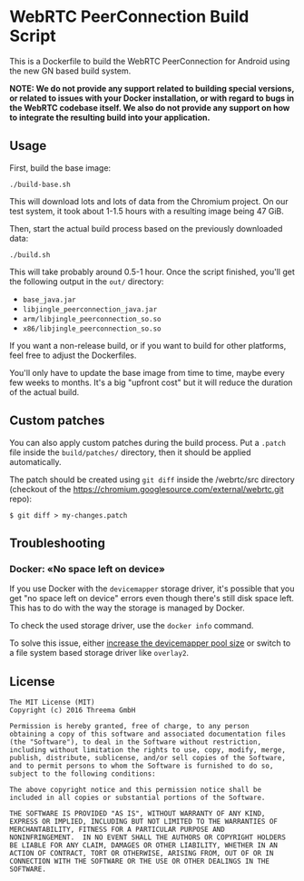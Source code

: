 # WebRTC PeerConnection Build Script

This is a Dockerfile to build the WebRTC PeerConnection for Android
using the new GN based build system.

**NOTE: We do not provide any support related to building special versions, or
related to issues with your Docker installation, or with regard to bugs in the
WebRTC codebase itself. We also do not provide any support on how to integrate
the resulting build into your application.**

## Usage

First, build the base image:

    ./build-base.sh

This will download lots and lots of data from the Chromium project. On our test
system, it took about 1-1.5 hours with a resulting image being 47 GiB.

Then, start the actual build process based on the previously downloaded data:

    ./build.sh

This will take probably around 0.5-1 hour. Once the script finished, you'll get
the following output in the `out/` directory:

 - `base_java.jar`
 - `libjingle_peerconnection_java.jar`
 - `arm/libjingle_peerconnection_so.so`
 - `x86/libjingle_peerconnection_so.so`

If you want a non-release build, or if you want to build for other platforms,
feel free to adjust the Dockerfiles.

You'll only have to update the base image from time to time, maybe every few
weeks to months. It's a big "upfront cost" but it will reduce the duration of
the actual build.

## Custom patches

You can also apply custom patches during the build process. Put a `.patch` file
inside the `build/patches/` directory, then it should be applied automatically.

The patch should be created using `git diff` inside the /webrtc/src directory
(checkout of the https://chromium.googlesource.com/external/webrtc.git repo):

    $ git diff > my-changes.patch

## Troubleshooting

### Docker: «No space left on device»

If you use Docker with the `devicemapper` storage driver, it's possible that
you get "no space left on device" errors even though there's still disk space
left. This has to do with the way the storage is managed by Docker.

To check the used storage driver, use the `docker info` command.

To solve this issue, either [increase the devicemapper pool
size](https://jpetazzo.github.io/2014/01/29/docker-device-mapper-resize/) or
switch to a file system based storage driver like `overlay2`.

## License

    The MIT License (MIT)
    Copyright (c) 2016 Threema GmbH

    Permission is hereby granted, free of charge, to any person
    obtaining a copy of this software and associated documentation files
    (the "Software"), to deal in the Software without restriction,
    including without limitation the rights to use, copy, modify, merge,
    publish, distribute, sublicense, and/or sell copies of the Software,
    and to permit persons to whom the Software is furnished to do so,
    subject to the following conditions:

    The above copyright notice and this permission notice shall be
    included in all copies or substantial portions of the Software.

    THE SOFTWARE IS PROVIDED "AS IS", WITHOUT WARRANTY OF ANY KIND,
    EXPRESS OR IMPLIED, INCLUDING BUT NOT LIMITED TO THE WARRANTIES OF
    MERCHANTABILITY, FITNESS FOR A PARTICULAR PURPOSE AND
    NONINFRINGEMENT.  IN NO EVENT SHALL THE AUTHORS OR COPYRIGHT HOLDERS
    BE LIABLE FOR ANY CLAIM, DAMAGES OR OTHER LIABILITY, WHETHER IN AN
    ACTION OF CONTRACT, TORT OR OTHERWISE, ARISING FROM, OUT OF OR IN
    CONNECTION WITH THE SOFTWARE OR THE USE OR OTHER DEALINGS IN THE
    SOFTWARE.
